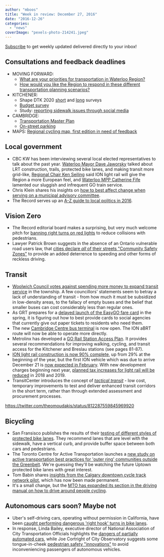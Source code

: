 ```yaml
---
author: "mboos"
title: "Week in review: December 27, 2016"
date: "2016-12-26"
categories: 
  - "news"
coverImage: "pexels-photo-214241.jpeg"
---
```


[Subscribe](https://eepurl.com/4Mtkf) to get weekly updated delivered directly to your inbox!

## Consultations and feedback deadlines

- MOVING FORWARD:
    - [What are your priorities for transportation in Waterloo Region?](https://www.peakdemocracy.ca/portals/153/Forum_449/Issue_1719)
    - [How would you like the Region to respond in these different transportation planning scenarios?](https://www.peakdemocracy.ca/portals/153/Issue_1747)
- KITCHENER:
    - Shape DTK 2020 [short](https://www.peakdemocracy.ca/1767) and [long](https://www.peakdemocracy.ca/1764) surveys
    - [Budget survey](https://www.peakdemocracy.ca/portals/154/Issue_1761)
    - Study: [reporting sidewalk issues through social media](https://rhea.uwaterloo.ca/smartsidewalks/)
- CAMBRIDGE:
    - [Transportation Master Plan](https://www.peakdemocracy.ca/portals/155/Issue_1740)
    - [On-street parking](https://www.peakdemocracy.ca/portals/155/Issue_1745)
- MAPS: [Regional cycling map, first edition in need of feedback](https://www.peakdemocracy.ca/portals/153/Forum_449/Issue_1662)

## Local government

- CBC KW has been interviewing several local elected representatives to talk about the past year. [Waterloo Mayor Dave Jaworsky](https://www.cbc.ca/news/canada/kitchener-waterloo/waterloo-dave-jaworsky-2016-year-ender-1.3907117?cmp=rss) talked about LRT construction, trails, protected bike lanes, and making transit more grid-like, [Regional Chair Ken Seiling](https://www.cbc.ca/news/canada/kitchener-waterloo/2016-ken-seiling-yearend-interview-1.3910640) said ION light rail will give the Region a more European feel, and [Waterloo MPP Catherine Fife](https://www.cbc.ca/news/canada/kitchener-waterloo/catherine-fife-ndp-2016-year-end-interview-1.3907203?cmp=rss) lamented our sluggish and infrequent GO train service.
- Chris Klein shares his insights on [how to best affect change when serving on a municipal advisory committee](https://waterloons.blogspot.ca/2016/12/thoughts-on-advisory-committees.html?m=1).
- The Record serves up an [A-Z guide to local politics in 2016](https://www.therecord.com/news-story/7037437-local-politics-in-waterloo-region-from-a-to-z/).

## Vision Zero

- The Record editorial board makes a surprising, but very much welcome pitch for [banning right turns on red lights](https://www.therecord.com/opinion-story/7034025-putting-brake-on-right-turns-on-red/) to reduce collisions with pedestrians.
- Lawyer Patrick Brown suggests in the absence of an Ontario vulnerable road users law, that [cities declare _all_ of their streets "Community Safety Zones"](https://www.bikelaw.com/2016/12/20/urgent-bylaw-declaring-toronto-streets-community-safety-zones/) to provide an added deterrence to speeding and other forms of reckless driving.

## Transit

- [Woolwich Council votes against spending more money to expand transit service](https://observerxtra.com/2016/12/22/woolwich-nixes-additional-expenditures-bus-route/) in the township. A few councillors' statements seem to betray a lack of understanding of transit - from how much it must be subsidized in low-density areas, to the fallacy of empty buses and the belief that smaller buses can cost considerably less than regular ones.
- As GRT prepares for a [delayed launch of the EasyGO fare card](https://www.therecord.com/news-story/7026396-grt-edges-toward-new-electronic-fare-system/) in the spring, it is figuring out how to best provide cards to social agencies that currently give out paper tickets to residents who need them.
- The new [Cambridge Centre bus terminal](https://www.therecord.com/news-story/7032378-region-unveils-new-grt-station-at-cambridge-centre/) is now open. The ION aBRT route will now be able to operate more directly.
- Metrolinx has developed a [GO Rail Station Access Plan](https://www.metrolinx.com/en/regionalplanning/projectevaluation/studies/GO_Rail_Station_Access_Plan_EN.pdf). It provides several recommendations for improving walking, cycling, and transit access for the Kitchener and Breslau stations (see pages 81-87).
- [ION light rail construction is now 90% complete](https://www.therecord.com/news-story/7035590-lrt-construction-90-per-cent-complete/), up from 29% at the beginning of the year, but the first ION vehicle which was due to arrive December 21 is [now expected in February](https://www.therecord.com/news-story/7034797-region-won-t-get-light-rail-train-for-christmas/). With new development charges beginning next year, [planned tax increases for light rail will be reduced](https://www.therecord.com/news-story/7023752-lrt-taxes-expected-to-be-trimmed/) in 2018 and 2019.
- TransitCenter introduces the concept of [_tactical transit_](https://transitcenter.org/2016/12/19/why-tactical-transit-is-the-next-big-thing/) - low cost, temporary improvements to test and deliver enhanced transit corridors in the short term, rather than through extended assessment and procurement processes.

https://twitter.com/theomoudakis/status/812287559845969920

## Bicycling

- San Fransisco publishes the results of their [testing of different styles of protected bike lanes](https://www.sfmta.com/about-sfmta/blog/we-tested-raised-bike-lane-san-francisco-here’s-what-we-learned). They recommend lanes that are level with the sidewalk, have a vertical curb, and provide buffer space between both cars and pedestrians.
- The Toronto Centre for Active Transportation launches a [new study on active transportation best practices for 'outer ring' communities outside the Greenbelt](https://www.tcat.ca/general-news/active-transportation-best-practice-beyond-the-greenbelt-new-study-begins/). We're guessing they'll be watching the future Uptown protected bike lanes with great interest.
- Tom Babin shares [insights from the Calgary downtown cycle track network pilot](https://shifter.info/the-unlikely-success-of-calgarys-bike-lane-network-has-these-lessons-for-other-cities/), which has now been made permanent.
- It's a small change, but the [MTO has expanded its section in the driving manual on how to drive around people cycling](https://www.mto.gov.on.ca/english/dandv/driver/handbook/section2.3.2.shtml).

## Autonomous cars soon? Maybe not

- Uber's self-driving cars, operating without permission in California, have been [caught performing dangerous 'right hook' turns in bike lanes](https://www.theguardian.com/technology/2016/dec/19/uber-self-driving-cars-bike-lanes-safety-san-francisco).
- In response, Linda Bailey, executive director of National Association of City Transportation Officials highlights the [dangers of partially automated cars](https://thehill.com/blogs/congress-blog/technology/311336-the-dangers-of-partially-automated-driving-cars), while Joe Cortright of City Observatory suggests some tongue-in-cheek [pedestrian safety "innovations"](https://cityobservatory.org/timely_technologies_pedestrians/) to avoid inconveniencing passengers of autonomous vehicles.
